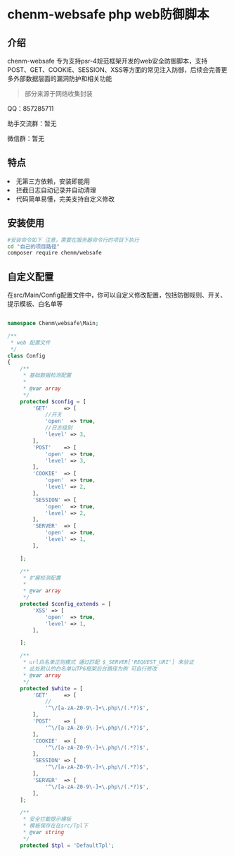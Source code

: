 # chenm-websafe php web防御脚本

## 介绍

chenm-websafe 专为支持psr-4规范框架开发的web安全防御脚本，支持POST、GET、COOKIE、SESSION、XSS等方面的常见注入防御，后续会完善更多外部数据层面的漏洞防护和相关功能

> 部分来源于网络收集封装

QQ：857285711

助手交流群：暂无

微信群：暂无

## 特点
<li>无第三方依赖，安装即能用</li>
<li>拦截日志自动记录并自动清理</li>
<li>代码简单易懂，完美支持自定义修改</li>


## 安装使用

```bash
#安装命令如下 注意，需要在服务器命令行的项目下执行
cd "自己的项目路径"
composer require chenm/websafe
```
## 自定义配置

在src/Main/Config配置文件中，你可以自定义修改配置，包括防御规则、开关、提示模板、白名单等
```php

namespace Chenm\websafe\Main;

/**
 * web 配置文件
 */
class Config
{
    /**
     * 基础数据检测配置
     *
     * @var array
     */
    protected $config = [
        'GET'     => [
            //开关
            'open'  => true,
            //日志级别
            'level' => 3,
        ],
        'POST'    => [
            'open'  => true,
            'level' => 3,
        ],
        'COOKIE'  => [
            'open'  => true,
            'level' => 2,
        ],
        'SESSION' => [
            'open'  => true,
            'level' => 2,
        ],
        'SERVER'  => [
            'open'  => true,
            'level' => 1,
        ],

    ];

    /**
     * 扩展检测配置
     *
     * @var array
     */
    protected $config_extends = [
        'XSS' => [
            'open'  => true,
            'level' => 1,
        ],

    ];

    /**
     * url白名单正则模式 通过匹配 $_SERVER['REQUEST_URI'] 来验证
     * 此处默认的白名单以TP6框架后台路径为例 可自行修改
     * @var array
     */
    protected $white = [
        'GET'     => [
            //
            '^\/[a-zA-Z0-9\-]+\.php\/(.*?)$',
        ],
        'POST'    => [
            '^\/[a-zA-Z0-9\-]+\.php\/(.*?)$',
        ],
        'COOKIE'  => [
            '^\/[a-zA-Z0-9\-]+\.php\/(.*?)$',
        ],
        'SESSION' => [
            '^\/[a-zA-Z0-9\-]+\.php\/(.*?)$',
        ],
        'SERVER'  => [
            '^\/[a-zA-Z0-9\-]+\.php\/(.*?)$',
        ],
    ];

    /**
     * 安全拦截提示模板  
     * 模板保存在在src/Tpl下
     * @var string
     */
    protected $tpl = 'DefaultTpl';
```
